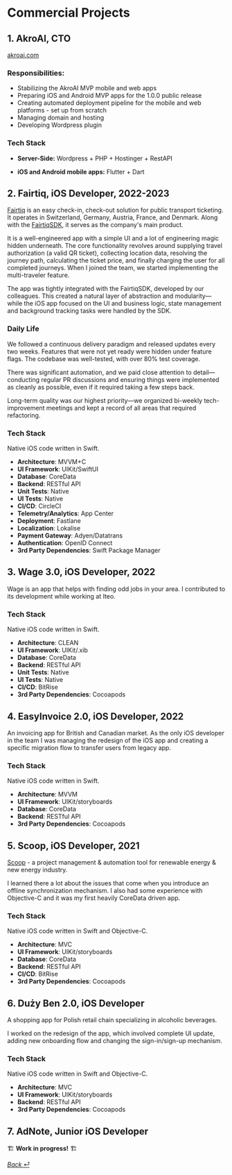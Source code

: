# Commercial Projects

## 1. AkroAI, CTO

[akroai.com](https://akroai.com)

### Responsibilities:

- Stabilizing the AkroAI MVP mobile and web apps
- Preparing iOS and Android MVP apps for the 1.0.0 public release
- Creating automated deployment pipeline for the mobile and web platforms - set up from scratch
- Managing domain and hosting
- Developing Wordpress plugin 

### Tech Stack

- **Server-Side:** Wordpress + PHP + Hostinger + RestAPI

- **iOS and Android mobile apps:** Flutter + Dart 

## 2. Fairtiq, iOS Developer, 2022-2023

[Fairtiq](https://apps.apple.com/ch/app/fairtiq/id1094360403?l=en) is an easy check-in, check-out solution for public transport ticketing. It operates in Switzerland, Germany, Austria, France, and Denmark. Along with the [FairtiqSDK](https://fairtiq.com/en/fairtiq-sdk), it serves as the company's main product.

It is a well-engineered app with a simple UI and a lot of engineering magic hidden underneath. The core functionality revolves around supplying travel authorization (a valid QR ticket), collecting location data, resolving the journey path, calculating the ticket price, and finally charging the user for all completed journeys. When I joined the team, we started implementing the multi-traveler feature.

The app was tightly integrated with the FairtiqSDK, developed by our colleagues. This created a natural layer of abstraction and modularity—while the iOS app focused on the UI and business logic, state management and background tracking tasks were handled by the SDK.

### Daily Life
We followed a continuous delivery paradigm and released updates every two weeks. Features that were not yet ready were hidden under feature flags. The codebase was well-tested, with over 80% test coverage. 

There was significant automation, and we paid close attention to detail—conducting regular PR discussions and ensuring things were implemented as cleanly as possible, even if it required taking a few steps back. 

Long-term quality was our highest priority—we organized bi-weekly tech-improvement meetings and kept a record of all areas that required refactoring.

### Tech Stack

Native iOS code written in Swift.

- **Architecture**: MVVM+C
- **UI Framework**: UIKit/SwiftUI  
- **Database**: CoreData  
- **Backend**: RESTful API  
- **Unit Tests**: Native  
- **UI Tests**: Native  
- **CI/CD**: CircleCI  
- **Telemetry/Analytics**: App Center  
- **Deployment**: Fastlane  
- **Localization**: Lokalise  
- **Payment Gateway**: Adyen/Datatrans
- **Authentication**: OpenID Connect
- **3rd Party Dependencies**: Swift Package Manager

## 3. Wage 3.0, iOS Developer, 2022

Wage is an app that helps with finding odd jobs in your area. I contributed to its development while working at Iteo. 

### Tech Stack

Native iOS code written in Swift.

- **Architecture**: CLEAN
- **UI Framework**: UIKit/.xib
- **Database**: CoreData  
- **Backend**: RESTful API  
- **Unit Tests**: Native  
- **UI Tests**: Native  
- **CI/CD**: BitRise  
- **3rd Party Dependencies**: Cocoapods

## 4. EasyInvoice 2.0, iOS Developer, 2022

An invoicing app for British and Canadian market. As the only iOS developer in the team I was managing the redesign of the iOS app and creating a specific migration flow to transfer users from legacy app. 

### Tech Stack

Native iOS code written in Swift.

- **Architecture**: MVVM
- **UI Framework**: UIKit/storyboards
- **Database**: CoreData
- **Backend**: RESTful API  
- **3rd Party Dependencies**: Cocoapods

## 5. Scoop, iOS Developer, 2021

[Scoop](https://www.scooprobotix.com/company/) - a project management & automation tool for renewable energy & new energy industry.

I learned there a lot about the issues that come when you introduce an offline synchronization mechanism. I also had some experience with Objective-C and it was my first heavily CoreData driven app. 

### Tech Stack

Native iOS code written in Swift and Objective-C.

- **Architecture**: MVC
- **UI Framework**: UIKit/storyboards
- **Database**: CoreData 
- **Backend**: RESTful API
- **CI/CD**: BitRise
- **3rd Party Dependencies**: Cocoapods

## 6. Duży Ben 2.0, iOS Developer

A shopping app for Polish retail chain specializing in alcoholic beverages.

I worked on the redesign of the app, which involved complete UI update, adding new onboarding flow and changing the sign-in/sign-up mechanism.

### Tech Stack

Native iOS code written in Swift and Objective-C.

- **Architecture**: MVC
- **UI Framework**: UIKit/storyboards
- **Backend**: RESTful API
- **3rd Party Dependencies**: Cocoapods

## 7. AdNote, Junior iOS Developer

🏗️ **Work in progress!** 🏗️

 [_Back ⏎_ ](../README.md) 
